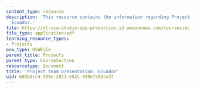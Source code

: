 ```yaml
---
content_type: resource
description: 'This resource contains the information regarding Project team presentation:
  Ecuador.'
file: https://ol-ocw-studio-app-production.s3.amazonaws.com/courses/ec-701j-d-lab-i-development-fall-2009/685b9cc4395e2021e52c359efc03ce37_MITEC_701JF09_proj_ecuador.pdf
file_type: application/pdf
learning_resource_types:
- Projects
ocw_type: OCWFile
parent_title: Projects
parent_type: CourseSection
resourcetype: Document
title: 'Project team presentation: Ecuador'
uid: 685b9cc4-395e-2021-e52c-359efc03ce37
---
```

